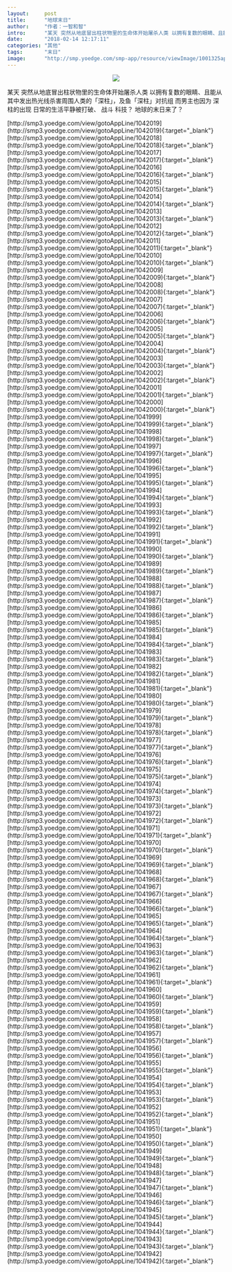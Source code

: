 ```yaml
---
layout:     post
title:      "地球末日"
author:     "作者：一智和智"
intro:      "某天 突然从地底冒出柱状物里的生命体开始屠杀人类 以拥有复数的眼睛、且能从其中发出热光线杀害周围人类的「深柱」，及鱼「深柱」对抗组 而男主也因为 深柱的出现 日常的生活平静被打破、 战斗 科技？ 地球的末日来了？"
date:       "2018-02-14 12:17:11"
categories: "其他"
tags:       "末日"
image:      "http://smp.yoedge.com/smp-app/resource/viewImage/1001325appline.png"
---
```

<div style="text-align: center">
<p><img src="http://smp.yoedge.com/smp-app/resource/viewImage/1001325appline.png"/></p>
</div>
<p class="post-meta">
<span>某天 突然从地底冒出柱状物里的生命体开始屠杀人类 以拥有复数的眼睛、且能从其中发出热光线杀害周围人类的「深柱」，及鱼「深柱」对抗组 而男主也因为 深柱的出现 日常的生活平静被打破、 战斗 科技？ 地球的末日来了？</span>
</p>
[http://smp3.yoedge.com/view/gotoAppLine/1042019](http://smp3.yoedge.com/view/gotoAppLine/1042019){:target="_blank"}
[http://smp3.yoedge.com/view/gotoAppLine/1042018](http://smp3.yoedge.com/view/gotoAppLine/1042018){:target="_blank"}
[http://smp3.yoedge.com/view/gotoAppLine/1042017](http://smp3.yoedge.com/view/gotoAppLine/1042017){:target="_blank"}
[http://smp3.yoedge.com/view/gotoAppLine/1042016](http://smp3.yoedge.com/view/gotoAppLine/1042016){:target="_blank"}
[http://smp3.yoedge.com/view/gotoAppLine/1042015](http://smp3.yoedge.com/view/gotoAppLine/1042015){:target="_blank"}
[http://smp3.yoedge.com/view/gotoAppLine/1042014](http://smp3.yoedge.com/view/gotoAppLine/1042014){:target="_blank"}
[http://smp3.yoedge.com/view/gotoAppLine/1042013](http://smp3.yoedge.com/view/gotoAppLine/1042013){:target="_blank"}
[http://smp3.yoedge.com/view/gotoAppLine/1042012](http://smp3.yoedge.com/view/gotoAppLine/1042012){:target="_blank"}
[http://smp3.yoedge.com/view/gotoAppLine/1042011](http://smp3.yoedge.com/view/gotoAppLine/1042011){:target="_blank"}
[http://smp3.yoedge.com/view/gotoAppLine/1042010](http://smp3.yoedge.com/view/gotoAppLine/1042010){:target="_blank"}
[http://smp3.yoedge.com/view/gotoAppLine/1042009](http://smp3.yoedge.com/view/gotoAppLine/1042009){:target="_blank"}
[http://smp3.yoedge.com/view/gotoAppLine/1042008](http://smp3.yoedge.com/view/gotoAppLine/1042008){:target="_blank"}
[http://smp3.yoedge.com/view/gotoAppLine/1042007](http://smp3.yoedge.com/view/gotoAppLine/1042007){:target="_blank"}
[http://smp3.yoedge.com/view/gotoAppLine/1042006](http://smp3.yoedge.com/view/gotoAppLine/1042006){:target="_blank"}
[http://smp3.yoedge.com/view/gotoAppLine/1042005](http://smp3.yoedge.com/view/gotoAppLine/1042005){:target="_blank"}
[http://smp3.yoedge.com/view/gotoAppLine/1042004](http://smp3.yoedge.com/view/gotoAppLine/1042004){:target="_blank"}
[http://smp3.yoedge.com/view/gotoAppLine/1042003](http://smp3.yoedge.com/view/gotoAppLine/1042003){:target="_blank"}
[http://smp3.yoedge.com/view/gotoAppLine/1042002](http://smp3.yoedge.com/view/gotoAppLine/1042002){:target="_blank"}
[http://smp3.yoedge.com/view/gotoAppLine/1042001](http://smp3.yoedge.com/view/gotoAppLine/1042001){:target="_blank"}
[http://smp3.yoedge.com/view/gotoAppLine/1042000](http://smp3.yoedge.com/view/gotoAppLine/1042000){:target="_blank"}
[http://smp3.yoedge.com/view/gotoAppLine/1041999](http://smp3.yoedge.com/view/gotoAppLine/1041999){:target="_blank"}
[http://smp3.yoedge.com/view/gotoAppLine/1041998](http://smp3.yoedge.com/view/gotoAppLine/1041998){:target="_blank"}
[http://smp3.yoedge.com/view/gotoAppLine/1041997](http://smp3.yoedge.com/view/gotoAppLine/1041997){:target="_blank"}
[http://smp3.yoedge.com/view/gotoAppLine/1041996](http://smp3.yoedge.com/view/gotoAppLine/1041996){:target="_blank"}
[http://smp3.yoedge.com/view/gotoAppLine/1041995](http://smp3.yoedge.com/view/gotoAppLine/1041995){:target="_blank"}
[http://smp3.yoedge.com/view/gotoAppLine/1041994](http://smp3.yoedge.com/view/gotoAppLine/1041994){:target="_blank"}
[http://smp3.yoedge.com/view/gotoAppLine/1041993](http://smp3.yoedge.com/view/gotoAppLine/1041993){:target="_blank"}
[http://smp3.yoedge.com/view/gotoAppLine/1041992](http://smp3.yoedge.com/view/gotoAppLine/1041992){:target="_blank"}
[http://smp3.yoedge.com/view/gotoAppLine/1041991](http://smp3.yoedge.com/view/gotoAppLine/1041991){:target="_blank"}
[http://smp3.yoedge.com/view/gotoAppLine/1041990](http://smp3.yoedge.com/view/gotoAppLine/1041990){:target="_blank"}
[http://smp3.yoedge.com/view/gotoAppLine/1041989](http://smp3.yoedge.com/view/gotoAppLine/1041989){:target="_blank"}
[http://smp3.yoedge.com/view/gotoAppLine/1041988](http://smp3.yoedge.com/view/gotoAppLine/1041988){:target="_blank"}
[http://smp3.yoedge.com/view/gotoAppLine/1041987](http://smp3.yoedge.com/view/gotoAppLine/1041987){:target="_blank"}
[http://smp3.yoedge.com/view/gotoAppLine/1041986](http://smp3.yoedge.com/view/gotoAppLine/1041986){:target="_blank"}
[http://smp3.yoedge.com/view/gotoAppLine/1041985](http://smp3.yoedge.com/view/gotoAppLine/1041985){:target="_blank"}
[http://smp3.yoedge.com/view/gotoAppLine/1041984](http://smp3.yoedge.com/view/gotoAppLine/1041984){:target="_blank"}
[http://smp3.yoedge.com/view/gotoAppLine/1041983](http://smp3.yoedge.com/view/gotoAppLine/1041983){:target="_blank"}
[http://smp3.yoedge.com/view/gotoAppLine/1041982](http://smp3.yoedge.com/view/gotoAppLine/1041982){:target="_blank"}
[http://smp3.yoedge.com/view/gotoAppLine/1041981](http://smp3.yoedge.com/view/gotoAppLine/1041981){:target="_blank"}
[http://smp3.yoedge.com/view/gotoAppLine/1041980](http://smp3.yoedge.com/view/gotoAppLine/1041980){:target="_blank"}
[http://smp3.yoedge.com/view/gotoAppLine/1041979](http://smp3.yoedge.com/view/gotoAppLine/1041979){:target="_blank"}
[http://smp3.yoedge.com/view/gotoAppLine/1041978](http://smp3.yoedge.com/view/gotoAppLine/1041978){:target="_blank"}
[http://smp3.yoedge.com/view/gotoAppLine/1041977](http://smp3.yoedge.com/view/gotoAppLine/1041977){:target="_blank"}
[http://smp3.yoedge.com/view/gotoAppLine/1041976](http://smp3.yoedge.com/view/gotoAppLine/1041976){:target="_blank"}
[http://smp3.yoedge.com/view/gotoAppLine/1041975](http://smp3.yoedge.com/view/gotoAppLine/1041975){:target="_blank"}
[http://smp3.yoedge.com/view/gotoAppLine/1041974](http://smp3.yoedge.com/view/gotoAppLine/1041974){:target="_blank"}
[http://smp3.yoedge.com/view/gotoAppLine/1041973](http://smp3.yoedge.com/view/gotoAppLine/1041973){:target="_blank"}
[http://smp3.yoedge.com/view/gotoAppLine/1041972](http://smp3.yoedge.com/view/gotoAppLine/1041972){:target="_blank"}
[http://smp3.yoedge.com/view/gotoAppLine/1041971](http://smp3.yoedge.com/view/gotoAppLine/1041971){:target="_blank"}
[http://smp3.yoedge.com/view/gotoAppLine/1041970](http://smp3.yoedge.com/view/gotoAppLine/1041970){:target="_blank"}
[http://smp3.yoedge.com/view/gotoAppLine/1041969](http://smp3.yoedge.com/view/gotoAppLine/1041969){:target="_blank"}
[http://smp3.yoedge.com/view/gotoAppLine/1041968](http://smp3.yoedge.com/view/gotoAppLine/1041968){:target="_blank"}
[http://smp3.yoedge.com/view/gotoAppLine/1041967](http://smp3.yoedge.com/view/gotoAppLine/1041967){:target="_blank"}
[http://smp3.yoedge.com/view/gotoAppLine/1041966](http://smp3.yoedge.com/view/gotoAppLine/1041966){:target="_blank"}
[http://smp3.yoedge.com/view/gotoAppLine/1041965](http://smp3.yoedge.com/view/gotoAppLine/1041965){:target="_blank"}
[http://smp3.yoedge.com/view/gotoAppLine/1041964](http://smp3.yoedge.com/view/gotoAppLine/1041964){:target="_blank"}
[http://smp3.yoedge.com/view/gotoAppLine/1041963](http://smp3.yoedge.com/view/gotoAppLine/1041963){:target="_blank"}
[http://smp3.yoedge.com/view/gotoAppLine/1041962](http://smp3.yoedge.com/view/gotoAppLine/1041962){:target="_blank"}
[http://smp3.yoedge.com/view/gotoAppLine/1041961](http://smp3.yoedge.com/view/gotoAppLine/1041961){:target="_blank"}
[http://smp3.yoedge.com/view/gotoAppLine/1041960](http://smp3.yoedge.com/view/gotoAppLine/1041960){:target="_blank"}
[http://smp3.yoedge.com/view/gotoAppLine/1041959](http://smp3.yoedge.com/view/gotoAppLine/1041959){:target="_blank"}
[http://smp3.yoedge.com/view/gotoAppLine/1041958](http://smp3.yoedge.com/view/gotoAppLine/1041958){:target="_blank"}
[http://smp3.yoedge.com/view/gotoAppLine/1041957](http://smp3.yoedge.com/view/gotoAppLine/1041957){:target="_blank"}
[http://smp3.yoedge.com/view/gotoAppLine/1041956](http://smp3.yoedge.com/view/gotoAppLine/1041956){:target="_blank"}
[http://smp3.yoedge.com/view/gotoAppLine/1041955](http://smp3.yoedge.com/view/gotoAppLine/1041955){:target="_blank"}
[http://smp3.yoedge.com/view/gotoAppLine/1041954](http://smp3.yoedge.com/view/gotoAppLine/1041954){:target="_blank"}
[http://smp3.yoedge.com/view/gotoAppLine/1041953](http://smp3.yoedge.com/view/gotoAppLine/1041953){:target="_blank"}
[http://smp3.yoedge.com/view/gotoAppLine/1041952](http://smp3.yoedge.com/view/gotoAppLine/1041952){:target="_blank"}
[http://smp3.yoedge.com/view/gotoAppLine/1041951](http://smp3.yoedge.com/view/gotoAppLine/1041951){:target="_blank"}
[http://smp3.yoedge.com/view/gotoAppLine/1041950](http://smp3.yoedge.com/view/gotoAppLine/1041950){:target="_blank"}
[http://smp3.yoedge.com/view/gotoAppLine/1041949](http://smp3.yoedge.com/view/gotoAppLine/1041949){:target="_blank"}
[http://smp3.yoedge.com/view/gotoAppLine/1041948](http://smp3.yoedge.com/view/gotoAppLine/1041948){:target="_blank"}
[http://smp3.yoedge.com/view/gotoAppLine/1041947](http://smp3.yoedge.com/view/gotoAppLine/1041947){:target="_blank"}
[http://smp3.yoedge.com/view/gotoAppLine/1041946](http://smp3.yoedge.com/view/gotoAppLine/1041946){:target="_blank"}
[http://smp3.yoedge.com/view/gotoAppLine/1041945](http://smp3.yoedge.com/view/gotoAppLine/1041945){:target="_blank"}
[http://smp3.yoedge.com/view/gotoAppLine/1041944](http://smp3.yoedge.com/view/gotoAppLine/1041944){:target="_blank"}
[http://smp3.yoedge.com/view/gotoAppLine/1041943](http://smp3.yoedge.com/view/gotoAppLine/1041943){:target="_blank"}
[http://smp3.yoedge.com/view/gotoAppLine/1041942](http://smp3.yoedge.com/view/gotoAppLine/1041942){:target="_blank"}



